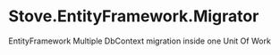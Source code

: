 # Stove.EntityFramework.Migrator
EntityFramework Multiple DbContext migration inside one Unit Of Work
